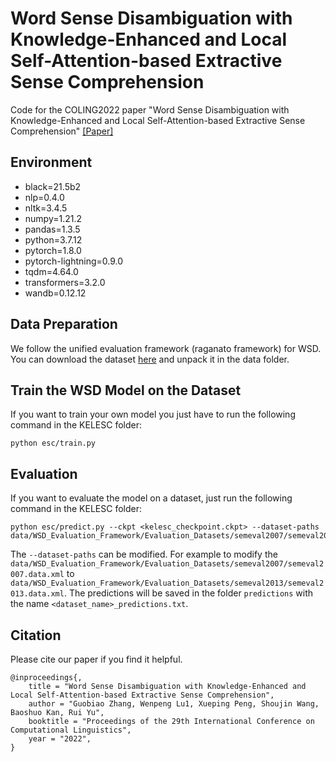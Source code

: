 #  Word Sense Disambiguation with Knowledge-Enhanced and Local Self-Attention-based Extractive Sense Comprehension

Code for the COLING2022 paper "Word Sense Disambiguation with Knowledge-Enhanced and Local Self-Attention-based Extractive Sense Comprehension"
[[Paper]]()

## Environment
- black=21.5b2
- nlp=0.4.0
- nltk=3.4.5
- numpy=1.21.2
- pandas=1.3.5
- python=3.7.12
- pytorch=1.8.0
- pytorch-lightning=0.9.0
- tqdm=4.64.0
- transformers=3.2.0
- wandb=0.12.12


## Data Preparation
We follow the unified evaluation framework (raganato framework) for WSD. You can download the dataset [here](http://lcl.uniroma1.it/wsdeval/home) and unpack it in the data folder.
## Train the WSD Model on the Dataset
If you want to train your own model you just have to run the following command in the KELESC folder:
```shell
python esc/train.py
```
## Evaluation
If you want to evaluate the model on a dataset, just run the following command in the KELESC folder:
```shell
python esc/predict.py --ckpt <kelesc_checkpoint.ckpt> --dataset-paths data/WSD_Evaluation_Framework/Evaluation_Datasets/semeval2007/semeval2007.data.xml 
```
The ```--dataset-paths``` can be modified. For example to modify the ```data/WSD_Evaluation_Framework/Evaluation_Datasets/semeval2007/semeval2007.data.xml``` to
```data/WSD_Evaluation_Framework/Evaluation_Datasets/semeval2013/semeval2013.data.xml```. The predictions will be saved in the folder ```predictions``` with the name ```<dataset_name>_predictions.txt```.
## Citation
Please cite our paper if you find it helpful.
```
@inproceedings{,
    title = "Word Sense Disambiguation with Knowledge-Enhanced and Local Self-Attention-based Extractive Sense Comprehension",
    author = "Guobiao Zhang, Wenpeng Lu1, Xueping Peng, Shoujin Wang, Baoshuo Kan, Rui Yu",
    booktitle = "Proceedings of the 29th International Conference on Computational Linguistics",
    year = "2022",
}
```


